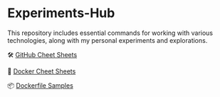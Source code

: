 # Experiments-Hub

This repository includes essential commands for working with various technologies, along with my personal experiments and explorations.

🛠️ [GitHub Cheet Sheets](https://github.com/TechTitans-Academy/experiments-hub/GitCheatSheet.md)

🐳 [Docker Cheet Sheets](https://github.com/TechTitans-Academy/experiments-hub/blob/main/DockerCheatSheet.md)

📦 [Dockerfile Samples](https://github.com/TechTitans-Academy/experiments-hub/blob/main/Experiments_DockerFile.md)

